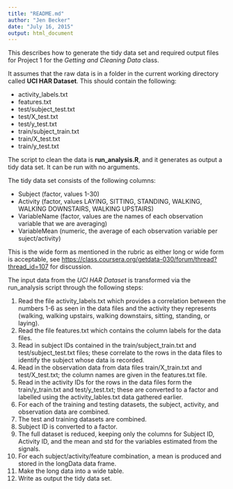 ```yaml
---
title: "README.md"
author: "Jen Becker"
date: "July 16, 2015"
output: html_document
---
```


This describes how to generate the tidy data set and required output files for Project 1 for the *Getting and Cleaning Data* class.

It assumes that the raw data is in a folder in the current working directory called **UCI HAR Dataset**.  This should contain the following:  
* activity_labels.txt  
* features.txt  
* test/subject_test.txt  
* test/X_test.txt  
* test/y_test.txt  
* train/subject_train.txt  
* train/X_test.txt  
* train/y_test.txt  

The script to clean the data is **run_analysis.R**, and it generates as output a tidy data set.  It can be run with no arguments.

The tidy data set consists of the following columns:  
* Subject (factor, values 1-30)  
* Activity (factor, values LAYING, SITTING, STANDING, WALKING, WALKING DOWNSTAIRS, WALKING UPSTAIRS)
* VariableName (factor, values are the names of each observation variable that we are averaging)
* VariableMean (numeric, the average of each observation variable per suject/activity)

This is the wide form as mentioned in the rubric as either long or wide form is acceptable, see https://class.coursera.org/getdata-030/forum/thread?thread_id=107 for discussion.

The input data from the *UCI HAR Dataset* is transformed via the run_analysis script through the following steps:  

1. Read the file activity_labels.txt which provides a correlation between the numbers 1-6 as seen in the data files and the activity they represents (walking, walking upstairs, walking downstairs, sitting, standing, or laying).  
2. Read the file features.txt which contains the column labels for the data files.  
3. Read in subject IDs contained in the train/subject_train.txt and test/subject_test.txt files; these correlate to the rows in the data files to identify the subject whose data is recorded.  
4. Read in the observation data from data files train/X_train.txt and test/X_test.txt; the column names are given in the features.txt file.  
5. Read in the activity IDs for the rows in the data files form the train/y_train.txt and test/y_test.txt; these are converted to a factor and labelled using the activity_lables.txt data gathered earlier.  
6. For each of the training and testing datasets, the subject, activity, and observation data are combined.  
7. The test and training datasets are combined.  
8. Subject ID is converted to a factor.  
9. The full dataset is reduced, keeping only the columns for Subject ID, Activity ID, and the mean and std for the variables estimated from the signals.  
10. For each subject/activity/feature combination, a mean is produced and stored in the longData data frame.  
11. Make the long data into a wide table.
11. Write as output the tidy data set.  
